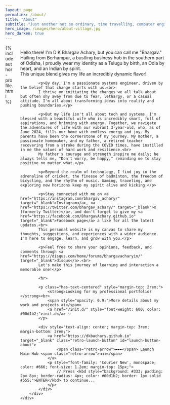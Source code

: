 ```yaml
---
layout: page
permalink: /about/
title: "About"
subtitle: "Just another not so ordinary, time travelling, computer engineer."
hero_image: /images/hero/about-village.jpg
hero_darken: true
---
```


<div class="columns">
    <div class="column is-one-quarter">
        {% include author-profile.html %}
    </div>
    <div class="column">
        <div class="content">
            <p>Hello there! I'm D K Bhargav Achary, but you can call me "Bhargav." Hailing from Berhampur, a bustling business hub in the southern part of Odisha, I proudly wear my identity as a Telugu by birth, an Odia by heart, and an Indian by spirit.<br>
            This unique blend gives my life an incredibly dynamic flavor!</p>

            <p>By day, I'm a passionate systems engineer, driven by the belief that change starts with us.<br>
            I thrive on initiating the changes we all talk about but often shy away from due to fear, lethargy, or a casual attitude. I'm all about transforming ideas into reality and pushing boundaries.</p>

            <p>But my life isn't all about tech and systems. I'm blessed with a beautiful wife who is incredibly smart, full of aspirations, and brimming with energy. Together, we navigate the adventures of life with our vibrant 3-year-old, who, as of June 2024, fills our home with endless energy and joy. My parents have been the cornerstone of my journey. My mother, a passionate homemaker, and my father, a retired teacher recovering from a stroke during the COVID times, have instilled in me the values of hard work and resilience.<br>
            My father's courage and strength inspire me daily; he always tells me, "Don't worry, be happy," reminding me to stay positive no matter what.</p>

            <p>Beyond the realm of technology, I find joy in the adrenaline of cricket, the finesse of badminton, the freedom of bicycling, and the rhythm of music. Gaming, traveling, and exploring new horizons keep my spirit alive and kicking.</p>

            <p>Stay connected with me on <a href="https://instagram.com/bhargav_achary/" target="_blank">Instagram</a>, <a href="https://twitter.com/bhargav_achary/" target="_blank">X (formerly Twitter)</a>, and don't forget to give my <a href="https://facebook.com/BhargavAchary.github.io" target="_blank">Facebook page</a> a like for all the latest updates.<br>
            This personal website is my canvas to share my thoughts, suggestions, and experiences with a wider audience. I'm here to engage, learn, and grow with you.</p>

            <p>Feel free to share your opinions, feedback, and comments through <a href="https://disqus.com/home/forums/bhargavacharyin/" target="_blank">disqus</a>.<br>
            Let's make this journey of learning and interaction a memorable one!</p>

            <hr>

            <p class="has-text-centered" style="margin-top: 2rem;">
                <strong>Looking for my professional portfolio?</strong><br>
                <span style="opacity: 0.9;">More details about my work and projects at</span>
                <a href="/init.d/" style="font-weight: 600; color: #00d1b2;">init.d</a> ✨
            </p>

            <div style="text-align: center; margin-top: 3rem; margin-bottom: 2rem;">
                <a href="https://dkbachary.github.io" target="_blank" class="retro-launch-button" id="launch-button-about">
                    <span class="retro-arrow">►►►</span> Launch Main Hub <span class="retro-arrow">◄◄◄</span>
                </a>
                <p style="font-family: 'Courier New', monospace; color: #666; font-size: 1.2em; margin-top: 15px;">
                    // Press <kbd style="background: #333; padding: 2px 8px; border-radius: 4px; color: #00d1b2; border: 1px solid #555;">ENTER</kbd> to continue...
                </p>
            </div>
        </div>
    </div>
</div>

<style>
/* Responsive: stack sidebar below content on mobile */
@media screen and (max-width: 768px) {
    .columns {
        flex-direction: column-reverse;
    }

    .author-profile {
        position: static !important;
        margin-top: 2rem;
    }
}

/* Retro Launch Button */
.retro-launch-button {
    display: inline-block;
    font-family: 'Courier New', monospace;
    font-size: 1.5em;
    font-weight: bold;
    color: #00d1b2;
    text-decoration: none;
    text-transform: uppercase;
    letter-spacing: 2px;
    padding: 15px 35px;
    background: transparent;
    border: 3px solid #00d1b2;
    border-radius: 8px;
    box-shadow: 0 0 10px rgba(0, 209, 178, 0.3);
    transition: all 0.3s ease;
}

.retro-launch-button:hover {
    transform: scale(1.05);
    background: rgba(0, 209, 178, 0.1);
    box-shadow: 0 0 20px rgba(0, 209, 178, 0.5);
}

.retro-launch-button .retro-arrow {
    display: inline-block;
}

@keyframes arrow-bounce {
    0%, 100% { transform: translateX(0); }
    50% { transform: translateX(5px); }
}

.retro-launch-button:hover .retro-arrow {
    animation: arrow-bounce 1s infinite;
}
</style>

<script>
document.addEventListener('DOMContentLoaded', function() {
  document.addEventListener('keydown', function(event) {
    if (event.key === 'Enter') {
      event.preventDefault();
      const launchButton = document.getElementById('launch-button-about');
      if (launchButton) {
        // Visual feedback: flash the button
        launchButton.style.transform = 'scale(0.95)';
        setTimeout(function() {
          launchButton.style.transform = 'scale(1.05)';
          setTimeout(function() {
            window.open(launchButton.href, '_blank');
          }, 100);
        }, 100);
      }
    }
  });
});
</script>

